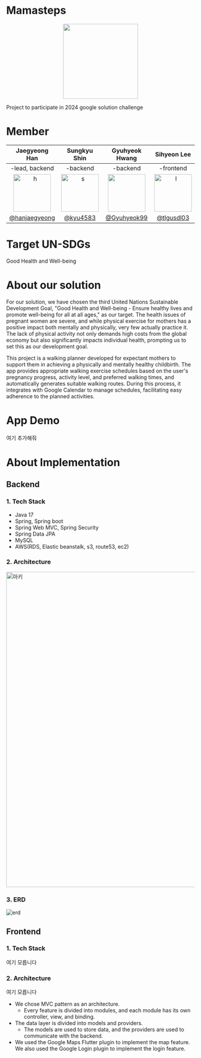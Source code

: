 # Mamasteps

<p align="center"><img src="https://res.cloudinary.com/startup-grind/image/upload/c_fill,dpr_2,f_auto,g_center,q_auto:good/v1/gcs/platform-data-dsc/contentbuilder/GDG-Bevy-ChapterThumbnail.png" height="200px" width="200px"></p>

Project to participate in 2024 google solution challenge

# Member
|Jaegyeong Han|Sungkyu Shin|Gyuhyeok Hwang|Sihyeon Lee |
|:-:|:-:|:-:|:-:|
|-lead, backend|-backend|-backend|-frontend|
|<img alt="h" src="https://github.com/INHAGDSC-stack-overflow/.github/assets/126947828/9ad665a6-dc05-481f-9f70-04d8a6d8b33c" width="100px">|<img width="100" alt="s" src="https://github.com/INHAGDSC-stack-overflow/.github/assets/126947828/8b886570-a9df-4323-a203-b29bdd55673f">|<img src="https://github.com/umc-hackathon-Y/Y-Server/assets/113760409/22148297-a7db-4abd-86cf-952e35e1be61" width="100px" />|<img width="100" alt="l" src="https://github.com/INHAGDSC-stack-overflow/.github/assets/126947828/cdfd0562-4ff3-4e5d-b8f4-5ba4e02c45d7">|
|[@hanjaegyeong](https://github.com/hanjaegyeong)|[@kyu4583](https://github.com/kyu4583)|[@Gyuhyeok99](https://github.com/Gyuhyeok99)|[@tlgusdl03](https://github.com/tlgusdl03)|

# Target UN-SDGs

Good Health and Well-being 


# About our solution

 For our solution, we have chosen the third United Nations Sustainable Development Goal, "Good Health and Well-being - Ensure healthy lives and promote well-being for all at all ages," as our target. The health issues of pregnant women are severe, and while physical exercise for mothers has a positive impact both mentally and physically, very few actually practice it. The lack of physical activity not only demands high costs from the global economy but also significantly impacts individual health, prompting us to set this as our development goal.

 This project is a walking planner developed for expectant mothers to support them in achieving a physically and mentally healthy childbirth. The app provides appropriate walking exercise schedules based on the user's pregnancy progress, activity level, and preferred walking times, and automatically generates suitable walking routes. During this process, it integrates with Google Calendar to manage schedules, facilitating easy adherence to the planned activities.

 # App Demo

여기 추가해줘


# About Implementation
## Backend
### 1. Tech Stack
- Java 17
- Spring, Spring boot
- Spring Web MVC, Spring Security
- Spring Data JPA
- MySQL
- AWS(RDS, Elastic beanstalk, s3, route53, ec2)

### 2. Architecture
<img width="841" alt="아키" src="https://github.com/INHAGDSC-stack-overflow/.github/assets/126947828/04685343-84c4-4391-aa56-51799d46ba69">

### 3. ERD

![erd](https://github.com/INHAGDSC-stack-overflow/.github/assets/126947828/79029d03-d54d-42c2-a016-e31ea44006b7)

## Frontend
### 1. Tech Stack

여기 모릅니다

### 2. Architecture

여기 모릅니다

- We chose MVC pattern as an architecture.
  - Every feature is divided into modules, and each module has its own controller, view, and binding.
- The data layer is divided into models and providers. 
  - The models are used to store data, and the providers are used to communicate with the backend.
- We used the Google Maps Flutter plugin to implement the map feature. We also used the Google Login plugin to implement the login feature.
